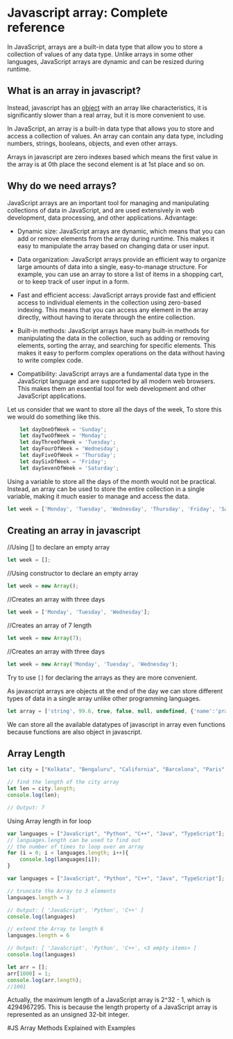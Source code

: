 # Javascript array: Complete reference
In JavaScript, arrays are a built-in data type that allow you to store a collection of values of any data type. Unlike arrays in some other languages, JavaScript arrays are dynamic and can be resized during runtime.
## What is an array in javascript?
Instead, javascript has an  [object](https://nedcod.com/javascript-objects-complete-reference)  with an array like characteristics, it is significantly slower than a real array, but it is more convenient to use.

In JavaScript, an array is a built-in data type that allows you to store and access a collection of values. An array can contain any data type, including numbers, strings, booleans, objects, and even other arrays.

Arrays in javascript are zero indexes based which means the first value in the array is at 0th place the second element is at 1st place and so on.

## Why do we need arrays?
JavaScript arrays are an important tool for managing and manipulating collections of data in JavaScript, and are used extensively in web development, data processing, and other applications.
Advantage: 
- Dynamic size: JavaScript arrays are dynamic, which means that you can add or remove elements from the array during runtime. This makes it easy to manipulate the array based on changing data or user input.

- Data organization: JavaScript arrays provide an efficient way to organize large amounts of data into a single, easy-to-manage structure. For example, you can use an array to store a list of items in a shopping cart, or to keep track of user input in a form.

- Fast and efficient access: JavaScript arrays provide fast and efficient access to individual elements in the collection using zero-based indexing. This means that you can access any element in the array directly, without having to iterate through the entire collection.

- Built-in methods: JavaScript arrays have many built-in methods for manipulating the data in the collection, such as adding or removing elements, sorting the array, and searching for specific elements. This makes it easy to perform complex operations on the data without having to write complex code.

- Compatibility: JavaScript arrays are a fundamental data type in the JavaScript language and are supported by all modern web browsers. This makes them an essential tool for web development and other JavaScript applications.

Let us consider that we want to store all the days of the week, To store this we would do something like this.

```javascript
    let dayOneOfWeek = 'Sunday';
    let dayTwoOfWeek = 'Monday';
    let dayThreeOfWeek = 'Tuesday';
    let dayFourOfWeek = 'Wednesday';
    let dayFiveOfWeek = 'Thursday';
    let daySixOfWeek = 'Friday';
    let daySevenOfWeek = 'Saturday';
```
Using a variable to store all the days of the month would not be practical. Instead, an array can be used to store the entire collection in a single variable, making it much easier to manage and access the data.

```javascript
let week = ['Monday', 'Tuesday', 'Wednesday', 'Thursday', 'Friday', 'Saturday', 'Sunday'];

```
## Creating an array in javascript
//Using [] to declare an empty array
```javascript
let week = [];
```
//Using constructor to declare an empty array
```javascript
let week = new Array();  
```
//Creates an array with three days
```javascript
let week = ['Monday', 'Tuesday', 'Wednesday'];
```
//Creates an array of 7 length
```javascript
let week = new Array(7); 
```

//Creates an array with three days
```javascript
let week = new Array('Monday', 'Tuesday', 'Wednesday'); 
```

Try to use  `[]`  for declaring the arrays as they are more convenient.

As javascript arrays are objects at the end of the day we can store different types of data in a single array unlike other programming languages.
```javascript
let array = ['string', 99.6, true, false, null, undefined, {'name':'pratap'}, ['nested', 'array'], Infinity, function() { console.log("I'm a function!"); }];
```
We can store all the available datatypes of javascript in array even functions because functions are also object in javascript.
## Array Length

```javascript
let city = ["Kolkata", "Bengaluru", "California", "Barcelona", "Paris", "Haldia", "Saint Petersburg"];

// find the length of the city array
let len = city.length;
console.log(len);

// Output: 7
```
Using Array length in for loop
```javascript
var languages = ["JavaScript", "Python", "C++", "Java", "TypeScript"];
// languages.length can be used to find out 
// the number of times to loop over an array
for (i = 0; i < languages.length; i++){
    console.log(languages[i]);
}
```

```javascript
var languages = ["JavaScript", "Python", "C++", "Java", "TypeScript"];

// truncate the Array to 3 elements
languages.length = 3

// Output: [ 'JavaScript', 'Python', 'C++' ]
console.log(languages)

// extend the Array to length 6
languages.length = 6

// Output: [ 'JavaScript', 'Python', 'C++', <3 empty items> ]
console.log(languages)
```
```javascript
let arr = [];
arr[1000] = 1;
console.log(arr.length);
//1001
```
Actually, the maximum length of a JavaScript array is 2^32 - 1, which is 4294967295. This is because the length property of a JavaScript array is represented as an unsigned 32-bit integer.









#JS Array Methods Explained with Examples
